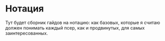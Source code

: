 # Нотация

Тут будет сборник гайдов на нотацию: как базовых, которые я считаю должен понимать каждый псер, как и продвинутых, для самых заинтересованных.


<!--@include: ../mainTemplate.md-->